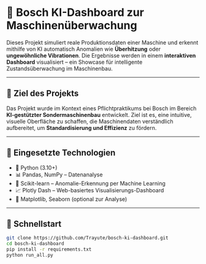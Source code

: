 # 🤖 Bosch KI-Dashboard zur Maschinenüberwachung

Dieses Projekt simuliert reale Produktionsdaten einer Maschine und erkennt mithilfe von KI automatisch Anomalien wie **Überhitzung** oder **ungewöhnliche Vibrationen**. Die Ergebnisse werden in einem **interaktiven Dashboard** visualisiert – ein Showcase für intelligente Zustandsüberwachung im Maschinenbau.

---

## 🎯 Ziel des Projekts

Das Projekt wurde im Kontext eines Pflichtpraktikums bei Bosch im Bereich **KI-gestützter Sondermaschinenbau** entwickelt. Ziel ist es, eine intuitive, visuelle Oberfläche zu schaffen, die Maschinendaten verständlich aufbereitet, um **Standardisierung und Effizienz** zu fördern.

---

## 🔧 Eingesetzte Technologien

- 🐍 Python (3.10+)
- 📊 Pandas, NumPy – Datenanalyse
- 🎯 Scikit-learn – Anomalie-Erkennung per Machine Learning
- 📈 Plotly Dash – Web-basiertes Visualisierungs-Dashboard
- 🧪 Matplotlib, Seaborn (optional zur Analyse)

---

## 🚀 Schnellstart

```bash
git clone https://github.com/Trayute/bosch-ki-dashboard.git
cd bosch-ki-dashboard
pip install -r requirements.txt
python run_all.py
